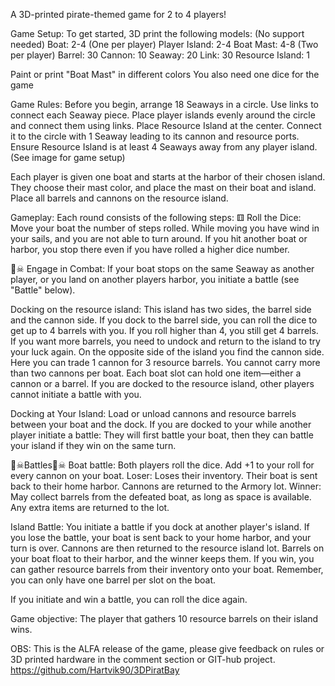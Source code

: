 A 3D-printed pirate-themed game for 2 to 4 players!

Game Setup: To get started, 3D print the following models: (No support needed)
Boat: 2-4 (One per player)
Player Island: 2-4
Boat Mast: 4-8 (Two per player)
Barrel: 30
Cannon: 10
Seaway: 20
Link: 30
Resource Island: 1
 
Paint or print "Boat Mast" in different colors
You also need one dice for the game

Game Rules:
Before you begin, arrange 18 Seaways in a circle. Use links to connect each Seaway piece. Place player islands evenly around the circle and connect them using links. Place Resource Island at the center. Connect it to the circle with 1 Seaway leading to its cannon and resource ports. Ensure Resource Island is at least 4 Seaways away from any player island.
(See image for game setup)

Each player is given one boat and starts at the harbor of their chosen island. They choose their mast color, and place the mast on their boat and island. Place all barrels and cannons on the resource island.

Gameplay: Each round consists of the following steps:
⚅ Roll the Dice: Move your boat the number of steps rolled. While moving you have wind in your sails, and you are not able to turn around. If you hit another boat or harbor, you stop there even if you have rolled a higher dice number.

🏴☠ Engage in Combat: If your boat stops on the same Seaway as another player, or you land on another players harbor, you initiate a battle (see "Battle" below).

Docking on the resource island: This island has two sides, the barrel side and the cannon side. If you dock to the barrel side, you can roll the dice to get up to 4 barrels with you. If you roll higher than 4, you still get 4 barrels. If you want more barrels, you need to undock and return to the island to try your luck again. On the opposite side of the island you find the cannon side.
Here you can trade 1 cannon for 3 resource barrels. You cannot carry more than two cannons per boat.
Each boat slot can hold one item—either a cannon or a barrel.
If you are docked to the resource island, other players cannot initiate a battle with you.

Docking at Your Island: Load or unload cannons and resource barrels between your boat and the dock. If you are docked to your while another player initiate a battle: They will first battle your boat, then they can battle your island if they win on the same turn.

🏴☠Battles🏴☠
Boat battle: Both players roll the dice. Add +1 to your roll for every cannon on your boat. Loser: Loses their inventory. Their boat is sent back to their home harbor. Cannons are returned to the Armory lot.
Winner: May collect barrels from the defeated boat, as long as space is available. Any extra items are returned to the lot.

Island Battle: You initiate a battle if you dock at another player's island. If you lose the battle, your boat is sent back to your home harbor, and your turn is over. Cannons are then returned to the resource island lot. Barrels on your boat float to their harbor, and the winner keeps them. If you win, you can gather resource barrels from their inventory onto your boat. Remember, you can only have one barrel per slot on the boat.

If you initiate and win a battle, you can roll the dice again.

Game objective: The player that gathers 10 resource barrels on their island wins.

OBS: This is the ALFA release of the game, please give feedback on rules or 3D printed hardware in the comment section or GIT-hub project.
https://github.com/Hartvik90/3DPiratBay
